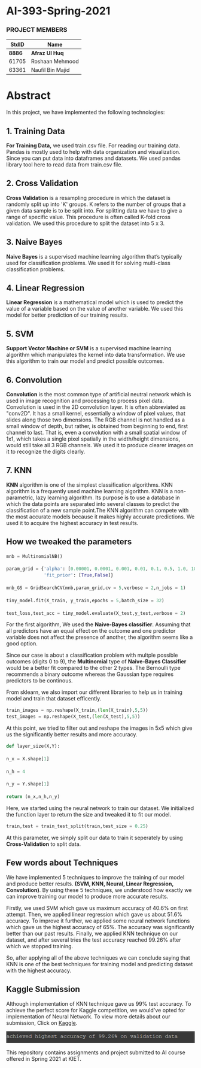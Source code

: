 # AI-393-Spring-2021

### PROJECT MEMBERS ###
StdID | Name
------------ | -------------
**8886** | **Afraz Ul Huq** 
61705 | Roshaan Mehmood
63361 | Naufil Bin Majid

# Abstract #
In this project, we have implemented the following technologies:

## 1. Training Data ##
**For Training Data,** we used train.csv file. For reading our training data. Pandas is mostly used to help with data organization and visualization. Since you can put data into dataframes and datasets. We used pandas library tool here to read data from train.csv file.

## 2. Cross Validation ##
**Cross Validation** is a resampling procedure in which the dataset is randomly split up into 'K' groups. K refers to the number of groups that a given data sample is to be split into. For splitting data we have to give a range of specific value. This procedure is often called K-fold cross validation. We used this procedure to split the dataset into 5 x 3.

## 3. Naive Bayes ##
**Naive Bayes** is a supervised machine learning algorithm that’s typically used for classification problems. We used it for solving multi-class classification problems.

## 4. Linear Regression ##
**Linear Regression** is a mathematical model which is used to predict the value of a variable based on the value of another variable. We used this model for better prediction of our training results.

## 5. SVM ##
**Support Vector Machine or SVM** is a supervised machine learning algorithm which manipulates the kernel into data transformation. We use this algorithm to train our model and predict possible outcomes.

## 6. Convolution ##
**Convolution** is the most common type of artificial neutral network which is used in image recognition and processing to process pixel data. Convolution is used in the 2D convolution layer. It is often abbreviated as "conv2D". It has a small kernel, essentially a window of pixel values, that slides along those two dimensions. The RGB channel is not handled as a small window of depth, but rather, is obtained from beginning to end, first channel to last. That is, even a convolution with a small spatial window of 1x1, which takes a single pixel spatially in the width/height dimensions, would still take all 3 RGB channels. We used it to produce clearer images on it to recognize the digits clearly.

## 7. KNN ##
**KNN** algorithm is one of the simplest classification algorithms. KNN algorithm is a frequently used machine learning algorithm. KNN is a non-parametric, lazy learning algorithm. Its purpose is to use a database in which the data points are separated into several classes to predict the classification of a new sample point.The KNN algorithm can compete with the most accurate models because it makes highly accurate predictions. We used it to acquire the highest accuracy in test results.

## How we tweaked the parameters ## 

```py
mnb = MultinomialNB()

param_grid = {'alpha': [0.00001, 0.0001, 0.001, 0.01, 0.1, 0.5, 1.0, 10.0],
              'fit_prior': [True,False]}

mnb_GS = GridSearchCV(mnb,param_grid,cv = 5,verbose = 2,n_jobs = 1)

tiny_model.fit(X_train, y_train,epochs = 5,batch_size = 32)

test_loss,test_acc = tiny_model.evaluate(X_test,y_test,verbose = 2)
```
For the first algorithm, We used the **Naive-Bayes classifier**. Assuming that all predictors have an equal effect on the outcome and one predictor variable does not affect the presence of another, the algorithm seems like a good option.

Since our case is about a classification problem with multple possible outcomes (digits 0 to 9), the **Multinomial** type of **Naive-Bayes Classifier** would be a better fit compared to the other 2 types. The Bernoulli type recommends a binary outcome whereas the Gaussian type requires predictors to be continous. 

From sklearn, we also import our different libraries to help us in training model and train that dataset efficently.

```py
train_images = np.reshape(X_train,(len(X_train),5,5))
test_images = np.reshape(X_test,(len(X_test),5,5))
```
At this point, we tried to filter out and reshape the images in 5x5 which give us the significantly better results and more accuracy.

```py
def layer_size(X,Y):
  
n_x = X.shape[1]

n_h = 4

n_y = Y.shape[1]

return (n_x,n_h,n_y)
```
   
Here, we started using the neural network to train our dataset. We initialized the function layer to return the size and tweaked it to fit our model. 
 
```py
train,test = train_test_split(train,test_size = 0.25)
```
At this parameter, we simply split our data to train it seperately by using **Cross-Validation** to split data.

## Few words about Techniques ##
We have implemented 5 techniques to improve the training of our model and produce better results. **(SVM, KNN, Neural, Linear Regression, Convolution)**. By using these 5 techniques, we understood how exactly we can improve training our model to produce more accurate results.

Firstly, we used SVM which gave us maximum accuracy of 40.6% on first attempt. Then, we applied linear regression which gave us about 51.6% accuracy. To improve it further, we applied some neural network functions which gave us the highest accuracy of 65%. The accuracy was significantly better than our past results. Finally, we applied KNN technique on our dataset, and after several tries the test accuracy reached 99.26% after which we stopped training.

So, after applying all of the above techniques we can conclude saying that KNN is one of the best techniques for training model and predicting dataset with the highest accuracy.


## Kaggle Submission ##

Although implementation of KNN technique gave us 99% test accuracy. To achieve the perfect score for Kaggle competition, we would've opted for implementation of Neural Network. To view more details about our submission, Click on [Kaggle](https://www.kaggle.com/naufilmajid/my-first-submit-1/).


<img src="/final project/finalscore.PNG" alt="Highest Kaggle score"/>


This repository contains assignments and project submitted to AI course offered in Spring 2021 at KIET.

